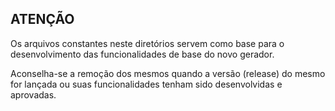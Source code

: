 ATENÇÃO
- 
Os arquivos constantes neste diretórios servem como base para o desenvolvimento das funcionalidades de base do novo gerador.

Aconselha-se a remoção dos mesmos quando a versão (release) do mesmo for lançada ou suas funcionalidades tenham sido desenvolvidas e aprovadas.

